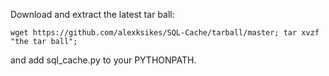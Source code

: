 ﻿Download and extract the latest tar ball:

    wget https://github.com/alexksikes/SQL-Cache/tarball/master; tar xvzf "the tar ball";

and add sql_cache.py to your PYTHONPATH.
